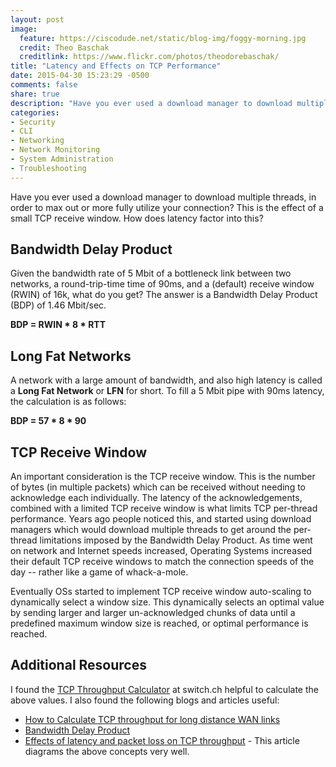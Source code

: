 ```yaml
---
layout: post
image:
  feature: https://ciscodude.net/static/blog-img/foggy-morning.jpg
  credit: Theo Baschak
  creditlink: https://www.flickr.com/photos/theodorebaschak/
title: "Latency and Effects on TCP Performance"
date: 2015-04-30 15:23:29 -0500
comments: false
share: true
description: "Have you ever used a download manager to download multiple threads, in order to max out or more fully utilize your connection? This is the effect of a small TCP receive window. How does latency factor into this?"
categories: 
- Security
- CLI
- Networking
- Network Monitoring
- System Administration
- Troubleshooting
---
```

Have you ever used a download manager to download multiple threads, in order to max out or more fully utilize your connection? This is the effect of a small TCP receive window. How does latency factor into this?

## Bandwidth Delay Product

Given the bandwidth rate of 5 Mbit of a bottleneck link between two networks, a round-trip-time time of 90ms, and a (default) receive window (RWIN) of 16k, what do you get? The answer is a Bandwidth Delay Product (BDP) of 1.46 Mbit/sec. 

**BDP  = RWIN * 8 * RTT**

## Long Fat Networks

A network with a large amount of bandwidth, and also high latency is called a **Long Fat Network** or **LFN** for short. To fill a 5 Mbit pipe with 90ms latency, the calculation is as follows:

**BDP  = 57 * 8 * 90**

## TCP Receive Window

An important consideration is the TCP receive window. This is the number of bytes (in multiple packets) which can be received without needing to acknowledge each individually. The latency of the acknowledgements, combined with a limited TCP receive window is what limits TCP per-thread performance. Years ago people noticed this, and started using download managers which would download multiple threads to get around the per-thread limitations imposed by the Bandwidth Delay Product. As time went on network and Internet speeds increased, Operating Systems increased their default TCP receive windows to match the connection speeds of the day -- rather like a game of whack-a-mole. 

Eventually OSs started to implement TCP receive window auto-scaling to dynamically select a window size. This dynamically selects an optimal value by sending larger and larger un-acknowledged chunks of data until a predefined maximum window size is reached, or optimal performance is reached.

## Additional Resources

I found the [TCP Throughput Calculator](https://www.switch.ch/network/tools/tcp_throughput/) at switch.ch helpful to calculate the above values. I also found the following blogs and articles useful:

*	[How to Calculate TCP throughput for long distance WAN links](http://bradhedlund.com/2008/12/19/how-to-calculate-tcp-throughput-for-long-distance-links/)
*	[Bandwidth Delay Product](http://en.wikipedia.org/wiki/Bandwidth-delay_product)
*	[Effects of latency and packet loss on TCP throughput](http://filipv.net/2013/06/19/effects-of-latency-and-packet-loss-on-tcp-throughput/) - This article diagrams the above concepts very well.

